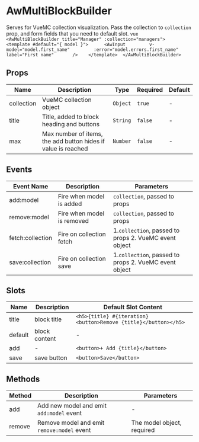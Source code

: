 # AwMultiBlockBuilder

Serves for VueMC collection visualization. Pass the collection to `collection` prop, and form fields that you need to default slot. ```vue <AwMultiBlockBuilder title="Manager" :collection="managers">    <template #default="{ model }">      <AwInput         v-model="model.first_name"         :error="model.errors.first_name"         label="First name"       />    </template>  </AwMultiBlockBuilder> ```

## Props

<!-- @vuese:AwMultiBlockBuilder:props:start -->
|Name|Description|Type|Required|Default|
|---|---|---|---|---|
|collection|VueMC collection object|`Object`|`true`|-|
|title|Title, added to block heading and buttons|`String`|`false`|-|
|max|Max number of items, the add button hides if value is reached|`Number`|`false`|-|

<!-- @vuese:AwMultiBlockBuilder:props:end -->






## Events

<!-- @vuese:AwMultiBlockBuilder:events:start -->
|Event Name|Description|Parameters|
|---|---|---|
|add:model|Fire when model is added|`collection`, passed to props|
|remove:model|Fire when model is removed|`collection`, passed to props|
|fetch:collection|Fire on collection fetch|1.`collection`, passed to props 2. VueMC event object|
|save:collection|Fire on collection save|1.`collection`, passed to props 2. VueMC event object|

<!-- @vuese:AwMultiBlockBuilder:events:end -->






## Slots

<!-- @vuese:AwMultiBlockBuilder:slots:start -->
|Name|Description|Default Slot Content|
|---|---|---|
|title|block title|`<h5>{title} #{iteration} <button>Remove {title}</button></h5>`|
|default|block content|-|
|add|-|`<button>+ Add {title}</button>`|
|save|save button|`<button>Save</button>`|

<!-- @vuese:AwMultiBlockBuilder:slots:end -->






## Methods

<!-- @vuese:AwMultiBlockBuilder:methods:start -->
|Method|Description|Parameters|
|---|---|---|
|add|Add new model and emit `add:model` event|-|
|remove|Remove model and emit `remove:model` event|The model object, required|

<!-- @vuese:AwMultiBlockBuilder:methods:end -->






